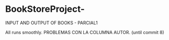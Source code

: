 # BookStoreProject-
INPUT AND OUTPUT OF BOOKS - PARCIAL1


All runs smoothly.
PROBLEMAS CON LA COLUMNA AUTOR.
(until commit 8)
